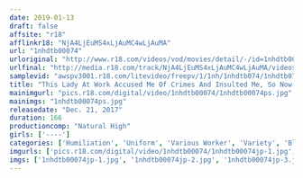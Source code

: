 ```yaml
---
date: 2019-01-13
draft: false
affsite: "r18"
afflinkr18: "NjA4LjEuMS4xLjAuMC4wLjAuMA"
url: "1nhdtb00074"
urloriginal: "http://www.r18.com/videos/vod/movies/detail/-/id=1nhdtb00074"
urlfinal: "http://media.r18.com/track/NjA4LjEuMS4xLjAuMC4wLjAuMA/videos/vod/movies/detail/-/id=1nhdtb00074"
samplevid: "awspv3001.r18.com/litevideo/freepv/1/1nh/1nhdtb074/1nhdtb074_dmb_w.mp4"
title: "This Lady At Work Accused Me Of Crimes And Insulted Me, So Now I'm Making 3 New Demands Of Apology In This Special! 'Spread Eagle Pussy Atonement' 'A Dildo Apology' 'Ass Baring Reparations' Rape Them, Stare At Them, These Repentant Women Try To Resist Cumming As They Are Defiled By Our Cocks"
mainimgurl: "pics.r18.com/digital/video/1nhdtb00074/1nhdtb00074ps.jpg"
mainimgs: "1nhdtb00074ps.jpg"
releasedate: "Dec. 21, 2017"
duration: 166
productioncomp: "Natural High"
girls: ['----']
categories: ['Humiliation', 'Uniform', 'Various Worker', 'Variety', 'Blowjob', 'Urination', 'Hi-Def']
imgurls: ['pics.r18.com/digital/video/1nhdtb00074/1nhdtb00074jp-1.jpg', 'pics.r18.com/digital/video/1nhdtb00074/1nhdtb00074jp-2.jpg', 'pics.r18.com/digital/video/1nhdtb00074/1nhdtb00074jp-3.jpg', 'pics.r18.com/digital/video/1nhdtb00074/1nhdtb00074jp-4.jpg', 'pics.r18.com/digital/video/1nhdtb00074/1nhdtb00074jp-5.jpg', 'pics.r18.com/digital/video/1nhdtb00074/1nhdtb00074jp-6.jpg', 'pics.r18.com/digital/video/1nhdtb00074/1nhdtb00074jp-7.jpg', 'pics.r18.com/digital/video/1nhdtb00074/1nhdtb00074jp-8.jpg', 'pics.r18.com/digital/video/1nhdtb00074/1nhdtb00074jp-9.jpg', 'pics.r18.com/digital/video/1nhdtb00074/1nhdtb00074jp-10.jpg', 'pics.r18.com/digital/video/1nhdtb00074/1nhdtb00074jp-11.jpg', 'pics.r18.com/digital/video/1nhdtb00074/1nhdtb00074jp-12.jpg', 'pics.r18.com/digital/video/1nhdtb00074/1nhdtb00074jp-13.jpg', 'pics.r18.com/digital/video/1nhdtb00074/1nhdtb00074jp-14.jpg', 'pics.r18.com/digital/video/1nhdtb00074/1nhdtb00074jp-15.jpg', 'pics.r18.com/digital/video/1nhdtb00074/1nhdtb00074jp-16.jpg', 'pics.r18.com/digital/video/1nhdtb00074/1nhdtb00074jp-17.jpg', 'pics.r18.com/digital/video/1nhdtb00074/1nhdtb00074jp-18.jpg', 'pics.r18.com/digital/video/1nhdtb00074/1nhdtb00074jp-19.jpg', 'pics.r18.com/digital/video/1nhdtb00074/1nhdtb00074jp-20.jpg']
imgs: ['1nhdtb00074jp-1.jpg', '1nhdtb00074jp-2.jpg', '1nhdtb00074jp-3.jpg', '1nhdtb00074jp-4.jpg', '1nhdtb00074jp-5.jpg', '1nhdtb00074jp-6.jpg', '1nhdtb00074jp-7.jpg', '1nhdtb00074jp-8.jpg', '1nhdtb00074jp-9.jpg', '1nhdtb00074jp-10.jpg', '1nhdtb00074jp-11.jpg', '1nhdtb00074jp-12.jpg', '1nhdtb00074jp-13.jpg', '1nhdtb00074jp-14.jpg', '1nhdtb00074jp-15.jpg', '1nhdtb00074jp-16.jpg', '1nhdtb00074jp-17.jpg', '1nhdtb00074jp-18.jpg', '1nhdtb00074jp-19.jpg', '1nhdtb00074jp-20.jpg']
---
```

